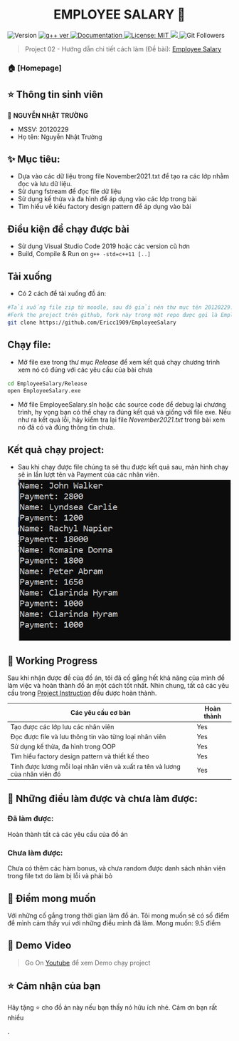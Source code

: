 <h1 align="center"> EMPLOYEE SALARY 👋</h1>
<p>
  <img alt="Version" src="https://img.shields.io/badge/version-v1.0.0-blue.svg?cacheSeconds=2592000" />
  <a href="https://gcc.gnu.org/projects/cxx-status.html" target="_blank">
    <img alt="g++ ver" src="https://img.shields.io/badge/g%2B%2B---std%3Dc%2B%2B11-blue" />
  </a>
  <a href="https://github.com/SmilinOwls/MockStudentDataGenerator#readme" target="_blank">
    <img alt="Documentation" src="https://img.shields.io/badge/documentation-yes-brightgreen.svg" />
  </a>
  <a href="https://github.com/SmilinOwls/MockStudentDataGenerator/blob/master/LICENSE" target="_blank">
    <img alt="License: MIT" src="https://img.shields.io/badge/license-MIT-green" />
  </a>
  <a href="https://visualstudio.microsoft.com/downloads/">
    <img alth="IDE: Visual Studio Code 2019" src = "https://img.shields.io/badge/IDE-VS%20Code%202019-ff69b4"/>  
  </a>
  <img alt="Git Followers" src ="https://img.shields.io/github/followers/SmilinOwls?style=social"/>
</p>

> Project 02 - Hướng dẫn chi tiết cách làm (Đề bài): [Employee Salary](https://tdquang7.notion.site/Project-Emloyee-payment-78ac0241bfea4e07b502020b0c20de86) 
 

### 🏠 [Homepage]

## ⭐️ Thông tin sinh viên
👤 **NGUYỄN NHẬT TRƯỜNG**

* MSSV: 20120229
* Họ tên: Nguyễn Nhật Trường


## ✨ Mục tiêu:

-	Dựa vào các dữ liệu trong file November2021.txt để tạo ra các lớp nhằm đọc và lưu dữ liệu.
-	Sử dụng fstream để đọc file dữ liệu
-	Sử dụng kế thừa và đa hình để áp dụng vào các lớp trong bài
-	Tìm hiểu về kiểu factory design pattern để áp dụng vào bài

## Điều kiện để chạy được bài

- Sử dụng Visual Studio Code 2019 hoặc các version cũ hơn
- Build, Compile & Run on `g++ -std=c++11 [..]`

## Tải xuống

- Có 2 cách để tài xuống đồ án:
```sh
#Tải xuống file zip từ moodle, sau đó giải nén thư mục tên 20120229.
#Fork the project trên github, fork này trong một repo được gọi là EmployeeSalary
git clone https://github.com/Ericc1909/EmployeeSalary
```

## Chạy file:

- Mở file exe trong thư mục *Release* để xem kết quả chạy chương trình xem nó có đúng với các yêu cầu của bài chưa
```sh
cd EmployeeSalary/Release
open EmployeeSalary.exe
```
- Mở file EmployeeSalary.sln hoặc các source code để debug lại chương trình, hy vọng bạn có thể chạy ra đúng kết quả và giống với file exe. Nếu như ra kết quả lỗi, hãy kiểm tra lại file *November2021.txt* trong bài xem nó đã có và đúng thông tin chưa.

## Kết quả chạy project:

- Sau khi chạy được file chúng ta sẽ thu được kết quả sau, màn hình chạy sẽ in lần lượt tên và Payment của các nhân viên.
![output](https://github.com/Ericc1909/EmployeeSalary/blob/main/Output.PNG)


## 📅 Working Progress

Sau khi nhận được đề của đồ án, tôi đã cố gắng hết khả năng của mình để làm việc và hoàn thành đồ án một cách tốt nhất. Nhìn chung, tất cả các yêu cầu trong  [Project Instruction](https://tdquang7.notion.site/Project-Emloyee-payment-78ac0241bfea4e07b502020b0c20de86) đều được hoàn thành.

|Các yêu cầu cơ bản |Hoàn thành|
|------------------|-----------|
|Tạo được các lớp lưu các nhân viên|Yes|
|Đọc được file và lưu thông tin vào từng loại nhân viên|Yes|
|Sử dụng kế thừa, đa hình trong OOP|Yes|
|Tìm hiểu factory design pattern và thiết kế theo|Yes|
|Tính được lương mỗi loại nhân viên và xuất ra tên và lương của nhân viên đó|Yes|

## 📝 Những điều làm được và chưa làm được:
### Đã làm được: 
Hoàn thành tất cả các yêu cầu của đồ án
### Chưa làm được:
Chưa có thêm các hàm bonus, và chưa random được danh sách nhân viên trong file txt do làm bị lỗi và phải bỏ

## 💯 Điểm mong muốn

Với những cố gắng trong thời gian làm đồ án. Tôi mong muốn sẽ có số điểm để mình cảm thấy vui với những điều mình đã làm.
Mong muốn: 9.5 điểm

## 🎥 Demo Video 

> Go On [Youtube](https://youtu.be/iEfHOloqtRg) để xem Demo chạy project


## ⭐️ Cảm nhận của bạn

Hãy tặng ⭐️ cho đồ án này nếu bạn thấy nó hữu ích nhé.
Cảm ơn bạn rất nhiều

.
